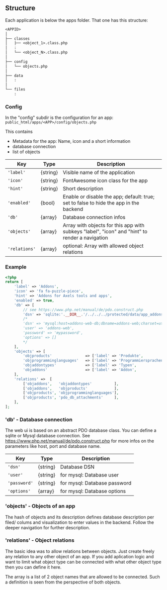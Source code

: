 ## Structure

Each application is below the apps folder.
That one has this structure:

```txt
<APPID>
│
├── classes
│   ├── <object_1>.class.php
│   :
│   └── <object_N>.class.php
│
├── config
│   └── objects.php
│
├── data
│   :
│
└── files
    :
```

### Config

In the "config" subdir is the configuration for an app:
`public_html/apps/<APP>/config/objects.php`

This contains

* Metadata for the app: Name, icon and a short information
* database connection
* list of objects

| Key           | Type        | Description
|--             |--           |-- 
| `'label'`     | {string}    | Visible name of the application
| `'icon'`      | {string}    | FontAwesome icon class for the app
| `'hint'`      | {string}    | Short description
| `'enabled'`   | {bool}      | Enable or disable the app; default: true; set to false to hide the app in the backend
| `'db'`        | {array}     | Database connection infos
| `'objects'`   | {array}     | Array with objects for this app with subkeys "label", "icon" and "hint" to render a navigation
| `'relations'` | {array}     | optional: Array with allowed object relations


### Example

```php
<?php
return [
    'label' => 'Addons',
    'icon' => 'fa fa-puzzle-piece',
    'hint' => 'Addons for Axels tools and apps',
    'enabled' => true,
    'db' => [
        // see https://www.php.net/manual/de/pdo.construct.php
        'dsn' => 'sqlite:'.__DIR__.'/../../../protected/data/app_addons.sqlite3',
        /*
        'dsn' => 'mysql:host=addons-web-db;dbname=addons-web;charset=utf8',
        'user' => 'addons-web',
        'password' => 'mypassword',
        'options' => []
        */
    ],
    'objects' => [
        'objproducts'               => ['label' => 'Produkte',              'icon' => 'fa-solid fa-box-open', 'hint' => 'Products and tools'],
        'objprogramminglanguages'   => ['label' => 'Programmiersprachen',   'icon' => 'fa-solid fa-comment',  'hint' => 'Programming languages or shells'],
        'objaddontypes'             => ['label' => 'Typen',                 'icon' => 'fa-solid fa-tag',      'hint' => 'Arten der Erweiterung'],
        'objaddons'                 => ['label' => 'Addon',                 'icon' => 'fa fa-puzzle-piece',   'hint' => ''],
    ],
    'relations' =>  [
        ['objaddons',   'objaddontypes'          ],
        ['objaddons',   'objproducts'            ],
        ['objproducts', 'objprogramminglanguages'],
        ['objproducts', 'pdo_db_attachments'     ],
    ],
];
```

### 'db' - Database connection

The web ui is based on an abstract PDO database class.
You can define a sqlite or Mysql database connection. See <https://www.php.net/manual/de/pdo.construct.php> for more infos on the parameters like  host, port and database name.

| Key                   | Type        | Description
|--                     |--           |-- 
| `'dsn'`               | {string}    | Database DSN
| `'user'`              | {string}    | for mysql: Database user
| `'password'`          | {string}    | for mysql: Database password
| `'options'`           | {array}     | for mysql: Database options

### 'objects' - Objects of an app

The hash of objects and its description defines database description per filed/ colums and visualization to enter values in the backend.
Follow the deeper navigation for further description.

### 'relations' - Object relations

The basic idea was to allow relations between objects. Just create freely any relation to any other object of an app.
If you add aplication logic and want to limit what object type can be connected with what other object type then you can define it here.

The array is a list of 2 object names that are allowed to be connected. Such a definition is seen from the perspective of both objects.
